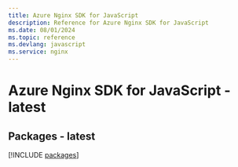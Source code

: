 ```yaml
---
title: Azure Nginx SDK for JavaScript
description: Reference for Azure Nginx SDK for JavaScript
ms.date: 08/01/2024
ms.topic: reference
ms.devlang: javascript
ms.service: nginx
---
```

# Azure Nginx SDK for JavaScript - latest
## Packages - latest
[!INCLUDE [packages](nginx-index.md)]